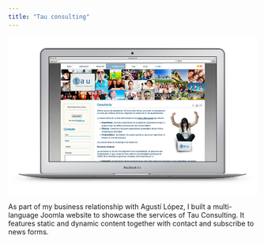 ```yaml
---
title: "Tau consulting"
---
```


![](./images/1.jpg)

As part of my business relationship with Agustí López, I built a multi-language Joomla website to showcase the services of Tau Consulting. It features static and dynamic content together with contact and subscribe to news forms.
